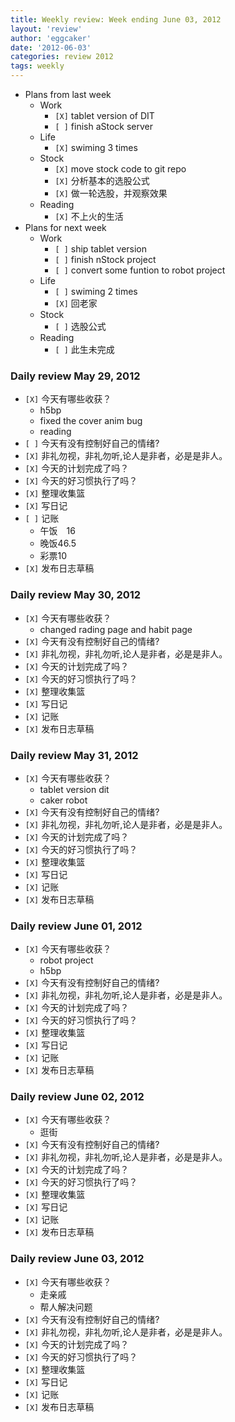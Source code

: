 ```yaml
---
title: Weekly review: Week ending June 03, 2012 
layout: 'review'
author: 'eggcaker'
date: '2012-06-03'
categories: review 2012
tags: weekly
---
```



  * Plans from last week 
    * Work 
      * `[X]` tablet version of DIT 
      * `[ ]` finish aStock server 
    * Life 
      * `[X]` swiming 3 times 
    * Stock 
      * `[X]` move stock code to git repo 
      * `[X]` 分析基本的选股公式 
      * `[X]` 做一轮选股，并观察效果 
    * Reading 
      * `[X]` 不上火的生活 
  * Plans for next week 
    * Work 
      * `[ ]` ship tablet version 
      * `[ ]` finish nStock project 
      * `[ ]` convert some funtion to robot project 
    * Life 
      * `[ ]` swiming 2 times 
      * `[X]` 回老家 
    * Stock 
      * `[ ]` 选股公式 
    * Reading 
      * `[ ]` 此生未完成 

### Daily review May 29, 2012

  * `[X]` 今天有哪些收获？ 
    * h5bp 
    * fixed the cover anim bug 
    * reading 
  * `[ ]` 今天有没有控制好自己的情绪? 
  * `[X]` 非礼勿视，非礼勿听,论人是非者，必是是非人。 
  * `[X]` 今天的计划完成了吗？ 
  * `[X]` 今天的好习惯执行了吗？ 
  * `[X]` 整理收集篮 
  * `[X]` 写日记 
  * `[ ]` 记账 
    * 午饭　16 
    * 晚饭46.5 
    * 彩票10 
  * `[X]` 发布日志草稿 

### Daily review May 30, 2012

  * `[X]` 今天有哪些收获？ 
    * changed rading page and habit page 
  * `[X]` 今天有没有控制好自己的情绪? 
  * `[X]` 非礼勿视，非礼勿听,论人是非者，必是是非人。 
  * `[X]` 今天的计划完成了吗？ 
  * `[X]` 今天的好习惯执行了吗？ 
  * `[X]` 整理收集篮 
  * `[X]` 写日记 
  * `[X]` 记账 
  * `[X]` 发布日志草稿 

### Daily review May 31, 2012

  * `[X]` 今天有哪些收获？ 
    * tablet version dit 
    * caker robot 
  * `[X]` 今天有没有控制好自己的情绪? 
  * `[X]` 非礼勿视，非礼勿听,论人是非者，必是是非人。 
  * `[X]` 今天的计划完成了吗？ 
  * `[X]` 今天的好习惯执行了吗？ 
  * `[X]` 整理收集篮 
  * `[X]` 写日记 
  * `[X]` 记账 
  * `[X]` 发布日志草稿 

### Daily review June 01, 2012

  * `[X]` 今天有哪些收获？ 
    * robot project 
    * h5bp 
  * `[X]` 今天有没有控制好自己的情绪? 
  * `[X]` 非礼勿视，非礼勿听,论人是非者，必是是非人。 
  * `[X]` 今天的计划完成了吗？ 
  * `[X]` 今天的好习惯执行了吗？ 
  * `[X]` 整理收集篮 
  * `[X]` 写日记 
  * `[X]` 记账 
  * `[X]` 发布日志草稿 

### Daily review June 02, 2012

  * `[X]` 今天有哪些收获？ 
    * 逛街 
  * `[X]` 今天有没有控制好自己的情绪? 
  * `[X]` 非礼勿视，非礼勿听,论人是非者，必是是非人。 
  * `[X]` 今天的计划完成了吗？ 
  * `[X]` 今天的好习惯执行了吗？ 
  * `[X]` 整理收集篮 
  * `[X]` 写日记 
  * `[X]` 记账 
  * `[X]` 发布日志草稿 

### Daily review June 03, 2012

  * `[X]` 今天有哪些收获？ 
    * 走亲戚 
    * 帮人解决问题 
  * `[X]` 今天有没有控制好自己的情绪? 
  * `[X]` 非礼勿视，非礼勿听,论人是非者，必是是非人。 
  * `[X]` 今天的计划完成了吗？ 
  * `[X]` 今天的好习惯执行了吗？ 
  * `[X]` 整理收集篮 
  * `[X]` 写日记 
  * `[X]` 记账 
  * `[X]` 发布日志草稿 

